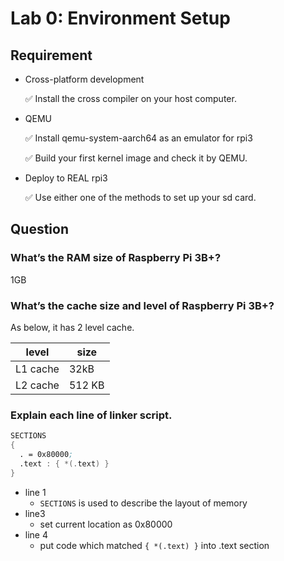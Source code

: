 # Lab 0: Environment Setup

## Requirement
- Cross-platform development

  ✅ Install the cross compiler on your host computer.
- QEMU

  ✅ Install qemu-system-aarch64 as an emulator for rpi3

  ✅ Build your first kernel image and check it by QEMU.
- Deploy to REAL rpi3

  ✅ Use either one of the methods to set up your sd card.

## Question
### What’s the RAM size of Raspberry Pi 3B+?
1GB
### What’s the cache size and level of Raspberry Pi 3B+?
 As below, it has 2 level cache.

 |   level  |  size  |
 | -------- | ------ |
 | L1 cache | 32kB   |
 | L2 cache | 512 KB |

### Explain each line of linker script.
```asm
SECTIONS
{
  . = 0x80000;
  .text : { *(.text) }
}
```
- line 1
    - `SECTIONS` is used to describe the layout of memory
- line3
    - set current location as 0x80000
- line 4
    - put code which matched `{ *(.text) }` into .text section